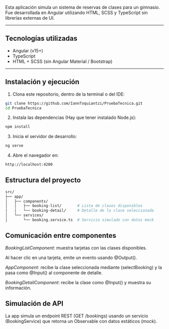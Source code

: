 Esta aplicación simula un sistema de reservas de clases para un gimnasio. Fue desarrollada en Angular utilizando HTML, SCSS y TypeScript sin librerías externas de UI.

---

## Tecnologías utilizadas

- Angular (v15+)
- TypeScript
- HTML + SCSS (sin Angular Material / Bootstrap)

---

## Instalación y ejecución

1. Clona este repositorio, dentro de la terminal o del IDE:

```bash
git clone https://github.com/IannToquiantzi/PruebaTecnica.git
cd PruebaTecnica
```

2. Instala las dependencias (Hay que tener instalado Node.js):

```bash
npm install
```

3. Inicia el servidor de desarrollo:

```bash
ng serve
```

4. Abre el navegador en:

```bash
http://localhost:4200
```

## Estructura del proyecto

```bash
src/
├── app/
│   ├── components/
│   │   ├── booking-list/       # Lista de clases disponibles
│   │   └── booking-detail/     # Detalle de la clase seleccionada
│   └── services/
│       └── booking.service.ts  # Servicio simulado con datos mock
```

## Comunicación entre componentes

*BookingListComponent*: muestra tarjetas con las clases disponibles.

Al hacer clic en una tarjeta, emite un evento usando @Output().

*AppComponent*: recibe la clase seleccionada mediante (selectBooking) y la pasa como @Input() al componente de detalle.

*BookingDetailComponent*: recibe la clase como @Input() y muestra su información.

## Simulación de API

La app simula un endpoint REST (GET /bookings) usando un servicio (BookingService) que retorna un Observable con datos estáticos (mock).



